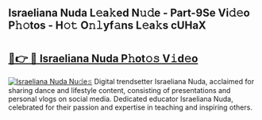 ## Israeliana Nuda L𝚎a𝚔ed N𝚞𝚍e - Part-9Se Vi𝚍𝚎o P𝚑𝚘tos - H𝚘𝚝 O𝚗𝚕yf𝚊ns L𝚎a𝚔s cUHaX

# <h2><a href="http://kfddyjc.oniu.top/?m=Israeliana+Nuda">🔗👉 🔴 Israeliana Nuda P𝚑ot𝚘𝚜 V𝚒d𝚎o</a></h2>

[![Israeliana Nuda Nu𝚍e𝚜](https://i.imgur.com/0qMVB7G.gif)](http://kfddyjc.oniu.top/?m=Israeliana+Nuda)
Digital trendsetter Israeliana Nuda, acclaimed for sharing dance and lifestyle content, consisting of presentations and personal vlogs on social media. Dedicated educator Israeliana Nuda, celebrated for their passion and expertise in teaching and inspiring others.  
